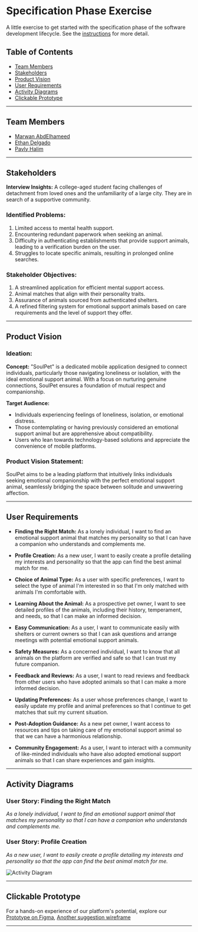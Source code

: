 # Specification Phase Exercise

A little exercise to get started with the specification phase of the software development lifecycle. See the [instructions](instructions.md) for more detail.

## Table of Contents

- [Team Members](#team-members)
- [Stakeholders](#stakeholders)
- [Product Vision](#product-vision)
- [User Requirements](#user-requirements)
- [Activity Diagrams](#activity-diagrams)
- [Clickable Prototype](#clickable-prototype)

---

## Team Members

- [Marwan AbdElhameed](https://github.com/MarwanWalid2/)
- [Ethan Delgado](https://github.com/ethan-delgado)
- [Pavly Halim](https://github.com/pavlyhalim)

---

## Stakeholders

**Interview Insights:** A college-aged student facing challenges of detachment from loved ones and the unfamiliarity of a large city. They are in search of a supportive community.

### Identified Problems:
1. Limited access to mental health support.
2. Encountering redundant paperwork when seeking an animal.
3. Difficulty in authenticating establishments that provide support animals, leading to a verification burden on the user.
4. Struggles to locate specific animals, resulting in prolonged online searches.

### Stakeholder Objectives:
1. A streamlined application for efficient mental support access.
2. Animal matches that align with their personality traits.
3. Assurance of animals sourced from authenticated shelters.
4. A refined filtering system for emotional support animals based on care requirements and the level of support they offer.

---

## Product Vision

### Ideation:
**Concept:** "SoulPet" is a dedicated mobile application designed to connect individuals, particularly those navigating loneliness or isolation, with the ideal emotional support animal. With a focus on nurturing genuine connections, SoulPet ensures a foundation of mutual respect and companionship.

**Target Audience:** 
- Individuals experiencing feelings of loneliness, isolation, or emotional distress.
- Those contemplating or having previously considered an emotional support animal but are apprehensive about compatibility.
- Users who lean towards technology-based solutions and appreciate the convenience of mobile platforms.

### Product Vision Statement:
SoulPet aims to be a leading platform that intuitively links individuals seeking emotional companionship with the perfect emotional support animal, seamlessly bridging the space between solitude and unwavering affection.

---

## User Requirements

- **Finding the Right Match:** As a lonely individual, I want to find an emotional support animal that matches my personality so that I can have a companion who understands and complements me.

- **Profile Creation:** As a new user, I want to easily create a profile detailing my interests and personality so that the app can find the best animal match for me.

- **Choice of Animal Type:** As a user with specific preferences, I want to select the type of animal I'm interested in so that I'm only matched with animals I'm comfortable with.

- **Learning About the Animal:** As a prospective pet owner, I want to see detailed profiles of the animals, including their history, temperament, and needs, so that I can make an informed decision.

- **Easy Communication:** As a user, I want to communicate easily with shelters or current owners so that I can ask questions and arrange meetings with potential emotional support animals.

- **Safety Measures:** As a concerned individual, I want to know that all animals on the platform are verified and safe so that I can trust my future companion.

- **Feedback and Reviews:** As a user, I want to read reviews and feedback from other users who have adopted animals so that I can make a more informed decision.

- **Updating Preferences:** As a user whose preferences change, I want to easily update my profile and animal preferences so that I continue to get matches that suit my current situation.

- **Post-Adoption Guidance:** As a new pet owner, I want access to resources and tips on taking care of my emotional support animal so that we can have a harmonious relationship.

- **Community Engagement:** As a user, I want to interact with a community of like-minded individuals who have also adopted emotional support animals so that I can share experiences and gain insights.

---

## Activity Diagrams

### User Story: Finding the Right Match
_As a lonely individual, I want to find an emotional support animal that matches my personality so that I can have a companion who understands and complements me._

### User Story: Profile Creation
_As a new user, I want to easily create a profile detailing my interests and personality so that the app can find the best animal match for me._

![Activity Diagram](https://github.com/software-students-fall2023/1-specification-exercise-jpem/assets/49916453/7be85f48-a1fb-44b9-a0f3-a7adafbf7d9a)

---

## Clickable Prototype

For a hands-on experience of our platform's potential, explore our [Prototype on Figma](https://www.figma.com/proto/E62TSABHGrQeDAjX9F26LP/Assignment1?type=design&node-id=16-91&t=DneQQefJ5FTJ9M8U-1&scaling=scale-down&page-id=0%3A1&starting-point-node-id=1%3A2&mode=design), [Another suggestion wireframe](https://www.figma.com/file/BK9GHVqGHewVFRj67VVRVc/Untitled?type=design&node-id=0%3A1&mode=design&t=yy9Du70FwvBuiSfd-1)


---
